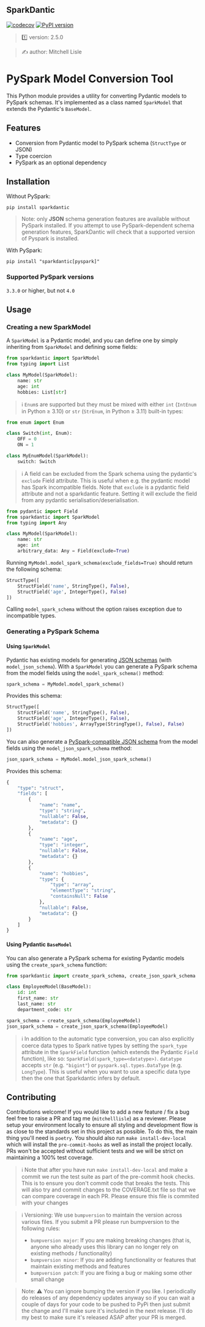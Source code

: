 ##  SparkDantic

[![codecov](https://codecov.io/gh/mitchelllisle/sparkdantic/graph/badge.svg?token=O6PPQX4FEX)](https://codecov.io/gh/mitchelllisle/sparkdantic)
[![PyPI version](https://badge.fury.io/py/sparkdantic.svg)](https://badge.fury.io/py/sparkdantic)

> 1️⃣ version: 2.5.0

> ✍️ author: Mitchell Lisle

# PySpark Model Conversion Tool

This Python module provides a utility for converting Pydantic models to PySpark schemas. It's implemented as a class 
named `SparkModel` that extends the Pydantic's `BaseModel`.

## Features

- Conversion from Pydantic model to PySpark schema (`StructType` or JSON)
- Type coercion
- PySpark as an optional dependency

## Installation

Without PySpark:

```shell
pip install sparkdantic
```

> Note: only **JSON** schema generation features are available without PySpark installed. If you attempt to use PySpark-dependent schema generation features, SparkDantic will check that a supported version of Pyspark is installed.

With PySpark:

```shell
pip install "sparkdantic[pyspark]"
```

### Supported PySpark versions

`3.3.0` or higher, but not `4.0`

## Usage

### Creating a new SparkModel

A `SparkModel` is a Pydantic model, and you can define one by simply inheriting from `SparkModel` and defining some fields:

```python
from sparkdantic import SparkModel
from typing import List

class MyModel(SparkModel):
    name: str
    age: int
    hobbies: List[str]
```

> ℹ️ `Enum`s are supported but they must be mixed with either `int` (`IntEnum` in Python ≥ 3.10) or `str` (`StrEnum`, in Python ≥ 3.11) built-in types:

```python
from enum import Enum

class Switch(int, Enum):
    OFF = 0
    ON = 1

class MyEnumModel(SparkModel):
    switch: Switch
```

> ℹ️ A field can be excluded from the Spark schema using the pydantic's `exclude` Field attribute. This is
> useful when e.g. the pydantic model has Spark incompatible fields. Note that `exclude` is a pydantic field 
> attribute and not a sparkdantic feature. Setting it will exclude the field from any pydantic serialisation/deserialisation.

```python
from pydantic import Field
from sparkdantic import SparkModel
from typing import Any

class MyModel(SparkModel):
    name: str
    age: int
    arbitrary_data: Any = Field(exclude=True)

```
Running `MyModel.model_spark_schema(exclude_fields=True)` should return the following schema:

```python
StructType([
    StructField('name', StringType(), False),
    StructField('age', IntegerType(), False)
])
```

Calling `model_spark_schema` without the option raises exception due to incompatible types.
### Generating a PySpark Schema

#### Using `SparkModel`

Pydantic has existing models for generating [JSON schemas](https://docs.pydantic.dev/2.10/concepts/json_schema/) (with `model_json_schema`). With a `SparkModel` you can 
generate a PySpark schema from the model fields using the `model_spark_schema()` method:

```python
spark_schema = MyModel.model_spark_schema()
```

Provides this schema:

```python
StructType([
    StructField('name', StringType(), False),
    StructField('age', IntegerType(), False),
    StructField('hobbies', ArrayType(StringType(), False), False)
])
```

You can also generate a [PySpark-compatible JSON schema](https://spark.apache.org/docs/3.5.4/api/python/reference/pyspark.sql/api/pyspark.sql.types.StructType.html#pyspark.sql.types.StructType.fromJson) from the model fields using the `model_json_spark_schema` method:

```python
json_spark_schema = MyModel.model_json_spark_schema()
```

Provides this schema:

```python
{
    "type": "struct",
    "fields": [
        {
            "name": "name",
            "type": "string",
            "nullable": False,
            "metadata": {}
        },
        {
            "name": "age",
            "type": "integer",
            "nullable": False,
            "metadata": {}
        },
        {
            "name": "hobbies",
            "type": {
                "type": "array",
                "elementType": "string",
                "containsNull": False
            },
            "nullable": False,
            "metadata": {}
        }
    ]
}
```

#### Using Pydantic `BaseModel`

You can also generate a PySpark schema for existing Pydantic models using the `create_spark_schema` function:

```python
from sparkdantic import create_spark_schema, create_json_spark_schema

class EmployeeModel(BaseModel):
    id: int
    first_name: str
    last_name: str
    department_code: str

spark_schema = create_spark_schema(EmployeeModel)
json_spark_schema = create_json_spark_schema(EmployeeModel)
```

> ℹ️  In addition to the automatic type conversion, you can also explicitly coerce data types to Spark native types by 
>  setting the `spark_type` attribute in the `SparkField` function (which extends the Pydantic `Field` function), like so: `SparkField(spark_type=<datatype>)`.
>  `datatype` accepts `str` (e.g. `"bigint"`) or `pyspark.sql.types.DataType` (e.g. `LongType`).
>  This is useful when you want to use a specific data type then the one that Sparkdantic infers by default. 

## Contributing
Contributions welcome! If you would like to add a new feature / fix a bug feel free to raise a PR and tag me (`mitchelllisle`) as
a reviewer. Please setup your environment locally to ensure all styling and development flow is as close to the standards set in
this project as possible. To do this, the main thing you'll need is `poetry`. You should also run `make install-dev-local` which 
will install the `pre-commit-hooks` as well as install the project locally. PRs won't be accepted without sufficient tests and 
we will be strict on maintaining a 100% test coverage.

> ℹ️ Note that after you have run `make install-dev-local` and make a commit we run the test suite as part of the pre-commit 
> hook checks. This is to ensure you don't commit code that breaks the tests. This will also try and commit changes to 
> the COVERAGE.txt file so that we can compare coverage in each PR. Please ensure this file is commited with your changes

> ℹ️ Versioning: We use `bumpversion` to maintain the version across various files. If you submit a PR please run bumpversion to
> the following rules:
> - `bumpversion major`: If you are making breaking changes (that is, anyone who already uses this library can no longer rely on
> existing methods / functionality)
> - `bumpversion minor`: If you are adding functionality or features that maintain existing methods and features
> - `bumpversion patch`: If you are fixing a bug or making some other small change

> Note: ⚠️ You can ignore bumping the version if you like. I periodically do releases of any dependency updates anyway so
> if you can wait a couple of days for your code to be pushed to PyPi then just submit the change and I'll make sure it's
> included in the next release. I'll do my best to make sure it's released ASAP after your PR is merged.
